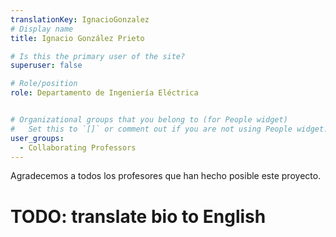 ```yaml
---
translationKey: IgnacioGonzalez
# Display name
title: Ignacio González Prieto

# Is this the primary user of the site?
superuser: false

# Role/position
role: Departamento de Ingeniería Eléctrica


# Organizational groups that you belong to (for People widget)
#   Set this to `[]` or comment out if you are not using People widget.
user_groups:
  - Collaborating Professors
---
```


Agradecemos a todos los profesores que han hecho posible este proyecto.

# TODO: translate bio to English
